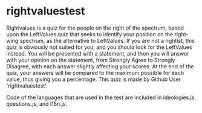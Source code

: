 # rightvaluestest
Rightvalues is a quiz for the people on the right of the spectrum, based upon the LeftValues quiz that seeks to identify your position on the right-wing spectrum, as the alternative to LeftValues. If you are not a rightist, this quiz is obviously not suited for you, and you should look for the LeftValues instead. You will be presented with a statement, and then you will answer with your opinion on the statement, from Strongly Agree to Strongly Disagree, with each answer slightly affecting your scores. At the end of the quiz, your answers will be compared to the maximum possible for each value, thus giving you a percentage. This quiz is made by Github User 'rightvaluestest'.

Code of the languages that are used in the test are included in ideologies.js, questions.js, and i18n.js.

